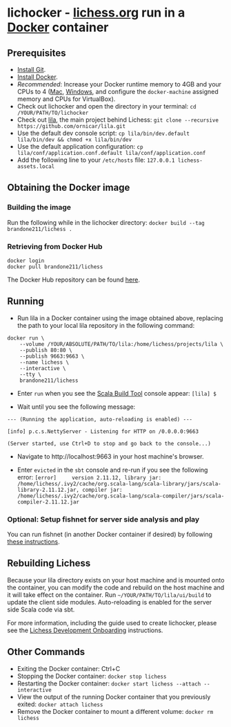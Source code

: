 # lichocker - [lichess.org](https://lichess.org) run in a [Docker](https://www.docker.com/) container

## Prerequisites

* [Install Git](https://git-scm.com/downloads).
* [Install Docker](https://docs.docker.com/install/]).
* *Recommended*: Increase your Docker runtime memory to 4GB and your CPUs to 4 ([Mac](https://docs.docker.com/docker-for-mac/#advanced), [Windows](https://docs.docker.com/docker-for-windows/#advanced), and configure the `docker-machine` assigned memory and CPUs for VirtualBox).
* Check out lichocker and open the directory in your terminal: `cd /YOUR/PATH/TO/lichocker`
* Check out [lila](https://github.com/ornicar/lila), the main project behind Lichess: `git clone --recursive https://github.com/ornicar/lila.git`
* Use the default dev console script: `cp lila/bin/dev.default lila/bin/dev && chmod +x lila/bin/dev`
* Use the default application configuration: `cp lila/conf/application.conf.default lila/conf/application.conf`
* Add the following line to your `/etc/hosts` file: `127.0.0.1 lichess-assets.local`

## Obtaining the Docker image

### Building the image

Run the following while in the lichocker directory: `docker build --tag brandone211/lichess .`

### Retrieving from Docker Hub

```
docker login
docker pull brandone211/lichess
```

The Docker Hub repository can be found [here](https://hub.docker.com/r/brandone211/lichess/).

## Running

* Run lila in a Docker container using the image obtained above, replacing the path to your local lila repository in the following command:

```
docker run \
    --volume /YOUR/ABSOLUTE/PATH/TO/lila:/home/lichess/projects/lila \
    --publish 80:80 \
    --publish 9663:9663 \
    --name lichess \
    --interactive \
    --tty \
    brandone211/lichess
```

* Enter `run` when you see the [Scala Build Tool](https://www.scala-sbt.org/) console appear: `[lila] $`

* Wait until you see the following message:

```
--- (Running the application, auto-reloading is enabled) ---

[info] p.c.s.NettyServer - Listening for HTTP on /0.0.0.0:9663

(Server started, use Ctrl+D to stop and go back to the console...)
```

* Navigate to http://localhost:9663 in your host machine's browser.

* Enter `evicted` in the `sbt` console and re-run if you see the following error: `[error]     version 2.11.12, library jar: /home/lichess/.ivy2/cache/org.scala-lang/scala-library/jars/scala-library-2.11.12.jar, compiler jar: /home/lichess/.ivy2/cache/org.scala-lang/scala-compiler/jars/scala-compiler-2.11.12.jar`

### Optional: Setup fishnet for server side analysis and play

You can run fishnet (in another Docker container if desired) by following [these instructions](https://github.com/niklasf/fishnet).

## Rebuilding Lichess

Because your lila directory exists on your host machine and is mounted onto the container, you can modify the code and rebuild on the host machine and it will take effect on the container. Run `~/YOUR/PATH/TO/lila/ui/build` to update the client side modules. Auto-reloading is enabled for the server side Scala code via sbt.

For more information, including the guide used to create lichocker, please see the [Lichess Development Onboarding](https://github.com/ornicar/lila/wiki/Lichess-Development-Onboarding) instructions.

## Other Commands

* Exiting the Docker container: Ctrl+C
* Stopping the Docker container: `docker stop lichess`
* Restarting the Docker container: `docker start lichess --attach --interactive`
* View the output of the running Docker container that you previously exited: `docker attach lichess`
* Remove the Docker container to mount a different volume: `docker rm lichess`
